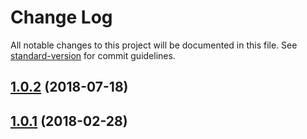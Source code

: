 # Change Log

All notable changes to this project will be documented in this file. See [standard-version](https://github.com/conventional-changelog/standard-version) for commit guidelines.

<a name="1.0.2"></a>
## [1.0.2](https://github.com/AoDev/Filendir/compare/v1.0.1...v1.0.2) (2018-07-18)



<a name="1.0.1"></a>
## [1.0.1](https://github.com/AoDev/Filendir/compare/v1.0.0...v1.0.1) (2018-02-28)
